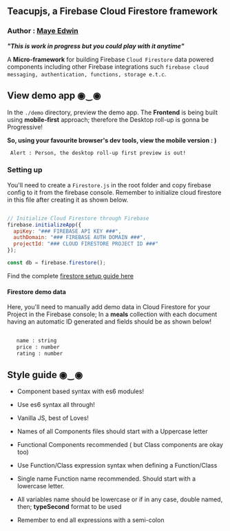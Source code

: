 ## Teacupjs, a Firebase Cloud Firestore framework

### Author : [Maye Edwin](https://twitter.com/mayeedwin1)

***"This is work in progress but you could play with it anytime"***

A **Micro-framework** for building Firebase `Cloud Firestore` data powered components
including other Firebase integrations such `firebase cloud messaging, authentication, functions, storage e.t.c`.

## View demo app ◉‿◉

In the `./demo` directory, preview the demo app. The **Frontend** is being built using
**mobile-first** approach; therefore the Desktop roll-up is gonna be Progressive!

**So, using your favourite browser's dev tools, view the mobile version : )**
    
     Alert : Person, the desktop roll-up first preview is out!

### Setting up

You'll need to create a `Firestore.js` in the root folder and copy firebase
config to it from the firebase console. Remember to initialize cloud firestore in this file after creating it
as shown below.

```javascript

// Initialize Cloud Firestore through Firebase
firebase.initializeApp({
  apiKey: "### FIREBASE API KEY ###",
  authDomain: "### FIREBASE AUTH DOMAIN ###",
  projectId: "### CLOUD FIRESTORE PROJECT ID ###"
});

const db = firebase.firestore();

```

Find the complete [firestore setup guide here](https://firebase.google.com/docs/firestore/quickstart)

#### Firestore demo data

Here, you'll need to manually add demo data in Cloud Firestore for your Project in the 
Firebase console; In a **meals** collection with each document having an automatic ID generated and fields should be as shown below!

```bash
   
   name : string
   price : number
   rating : number

```

## Style guide ◉‿◉

- Component based syntax with es6 modules!

- Use es6 syntax all through!

- Vanilla JS, best of Loves!

- Names of all Components files should start with a Uppercase letter

- Functional Components recommended ( but Class components are okay too)

- Use Function/Class expression syntax when defining a Function/Class

- Single name Function name recommended. Should start with a lowercase letter.

- All variables name should be lowercase or if in any case, double named, then; **typeSecond** format to be used

- Remember to end all expressions with a semi-colon
